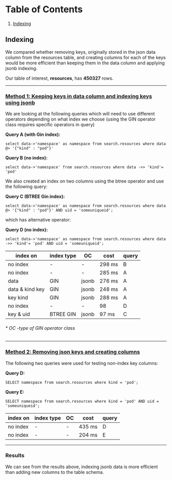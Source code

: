 # Table of Contents
1. [Indexing](#Indexing)



## Indexing

  We compared whether removing keys, originally stored in the json data column from the resources table, and creating columns for each of the keys would be more efficient than keeping them in the data column and applying jsonb indexing. 


Our table of interest, <strong>resources</strong>, has <strong>450327</strong> rows.

---

### <ins><strong>Method 1: Keeping keys in data column and indexing keys using jsonb</strong></ins>

We are looking at the following queries which will need to use different operators depending on what index we choose (using the GIN operator class requires specific operators in query)


<strong>Query A (with Gin index):</strong>

`select data->'namespace' as namespace from search.resources where data @> '{"kind" : "pod"}'`

<strong>Query B (no index):</strong>

`select data->'namespace' from search.resources where data ->> 'kind'= 'pod'`



We also created an index on two columns using the btree operator and use the following query:

<strong>Query C (BTREE Gin index):</strong>

`select data->'namespace' as namespace from search.resources where data @> '{"kind" : "pod"}' AND uid = 'someuniqueid';`

which has alternative operator:

<strong>Query D (no index):</strong>

`select data->'namespace' as namespace from search.resources where data ->> 'kind'= 'pod' AND uid = 'someuniqueid';`


| index on  |  index type | OC  | cost  | query
|---|---|---|---|---|
| no index  |  - | -  | 298 ms | B |
| no index  |  - | -  | 285 ms  | A |
| data  | GIN | jsonb |  276 ms |  A |
| data & kind key  | GIN  |  jsonb |  248 ms |  A |
| key kind  | GIN  | jsonb  | 288 ms  | A|
| no index  | -  |  - |  98 | D |
| key & uid  |  BTREE GIN  |  jsonb  |  97 ms  |    C   |


###### * OC -type of GIN operator class

----

### <ins>Method 2: Removing json keys and creating columns</ins>

The following two queries were used for testing non-index key columns:


<strong>Query D:</strong>

`SELECT namespace from search.resources where kind = 'pod';`

<strong>Query E:</strong>

`SELECT namespace from search.resources where kind = 'pod' AND uid = 'someuniqueid';`

| index on  |  index type | OC  | cost  | query
|---|---|---|---|---|
| no index  |  - |  - |  435 ms |  D |
| no index | - | - | 204 ms | E |

---

### <strong>Results</strong>
We can see from the results above, indexing jsonb data is more efficient than adding new columns to the table schema.
